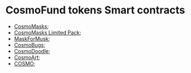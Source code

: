 # CosmoFund tokens Smart contracts

  - [CosmoMasks](./CosmoMasks);
  - [CosmoMasks Limited Pack](./CosmoMasksLimitedPack);
  - [MaskForMusk](./MaskForMusk);
  - [CosmoBugs](./CosmoBugs);
  - [CosmoDoodle](./CosmoDoodle);
  - [CosmoArt](./CosmoArt);
  - [COSMO](./COSMO);
